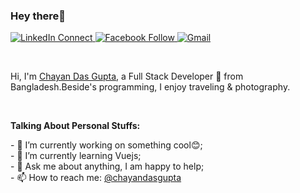 ### Hey there👋
<p>
  <a href="https://www.linkedin.com/in/chayan-das-gupta-a8177017b/" rel="nofollow">
 <img          src="https://camo.githubusercontent.com/a0182f84f3e188a2e03f07520e29be1eccdd96e4182adcb829c8f1633354bba6/68747470733a2f2f696d672e736869656c64732e696f2f62616467652f2532302d436f6e6e6563742d626c61636b3f636f6c6f723d313431373141266c6162656c436f6c6f723d323132313231266c6f676f3d6c696e6b6564696e266c6f676f436f6c6f723d666666666666" alt="LinkedIn Connect" data-canonical-src="https://img.shields.io/badge/%20-Connect-black?color=14171A&amp;labelColor=212121&amp;logo=linkedin&amp;logoColor=ffffff" style="max-width:100%;">
  </a>
<a href="https://www.facebook.com/kopil05/" rel="nofollow">
  <img src="https://camo.githubusercontent.com/47b65ed813d3718fef3d9836c912030ad840e4687c9ea6ef5615f4bc25dee989/68747470733a2f2f696d672e736869656c64732e696f2f62616467652f2532302d436f6e6e6563742d626c61636b3f636f6c6f723d313431373141266c6162656c436f6c6f723d313937366432266c6f676f3d66616365626f6f6b266c6f676f436f6c6f723d666666666666" alt="Facebook Follow" data-canonical-src="https://img.shields.io/badge/%20-Connect-black?color=14171A&amp;labelColor=1976d2&amp;logo=facebook&amp;logoColor=ffffff" style="max-width:100%;">
</a>
<a href="mailto:chayandas285178@gmail.com?subject=From%20GitHub&amp;body=Hi,%20there.%20Found%20you%20from%20GitHub.">
<img src="https://camo.githubusercontent.com/e31e88a64ddd9f4d196153f4c5b24177d0f83a94595b5a9eb2886a43e2685fb7/68747470733a2f2f696d672e736869656c64732e696f2f62616467652f2532302d53656e642532304d61696c2d626c61636b3f636f6c6f723d313431373141266c6162656c436f6c6f723d656635333530266c6f676f3d676d61696c266c6f676f436f6c6f723d666666666666" alt="Gmail" data-canonical-src="https://img.shields.io/badge/%20-Send%20Mail-black?color=14171A&amp;labelColor=ef5350&amp;logo=gmail&amp;logoColor=ffffff" style="max-width:100%;">
</a>
</p>
<br>
<p>Hi, I'm <a href="https://github.com/chayandasgupta" rel="nofollow">Chayan Das Gupta</a>, a Full Stack Developer <g-emoji class="g-emoji" alias="rocket" fallback-src="https://github.githubassets.com/images/icons/emoji/unicode/1f680.png">🚀</g-emoji> from Bangladesh.Beside's programming, I enjoy traveling & photography.</p>
<br>
<p><strong>Talking About Personal Stuffs:</strong></p>
- 🔭 I’m currently working on something cool😊;<br>
- 🌱 I’m currently learning Vuejs;<br>
- 💬 Ask me about anything, I am happy to help;<br>
- 📫 How to reach me: <a href="mailto:chayandas285178@gmail.com?subject=From%20GitHub&amp;body=Hi,%20there.%20Found%20you%20from%20GitHub.">@chayandasgupta</a><br>
